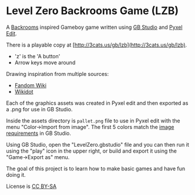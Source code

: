 # Level Zero Backrooms Game (LZB)

A [Backrooms](https://en.wikipedia.org/wiki/The_Backrooms) inspired Gameboy game written using [GB Studio](https://www.gbstudio.dev/) and [Pyxel Edit](https://pyxeledit.com/).

There is a playable copy at [http://3cats.us/gb/lzb](http://3cats.us/gb/lzb).
 * 'z' is the 'A button'
 * Arrow keys move around

Drawing inspiration from multiple sources:
 * [Fandom Wiki](https://backrooms.fandom.com/wiki/Backrooms_Wiki)
 * [Wikidot](http://backrooms-wiki.wikidot.com/)

Each of the graphics assets was created in Pyxel edit and then exported as a .png for use in GB Studio.

Inside the assets directory is `pallet.png` file to use in Pyxel edit with the menu "Color->Import from image".
The first 5 colors match the [image requirements](https://www.gbstudio.dev/docs/assets/sprites#image-requirements) in GB Studio.

Using GB Studio, open the "LevelZero.gbstudio" file and you can then run it using the "play" icon in the upper right, or build and export it using the "Game->Export as" menu.

The goal of this project is to learn how to make basic games and have fun doing it.



License is [CC BY-SA](https://creativecommons.org/licenses/by-sa/3.0/)
